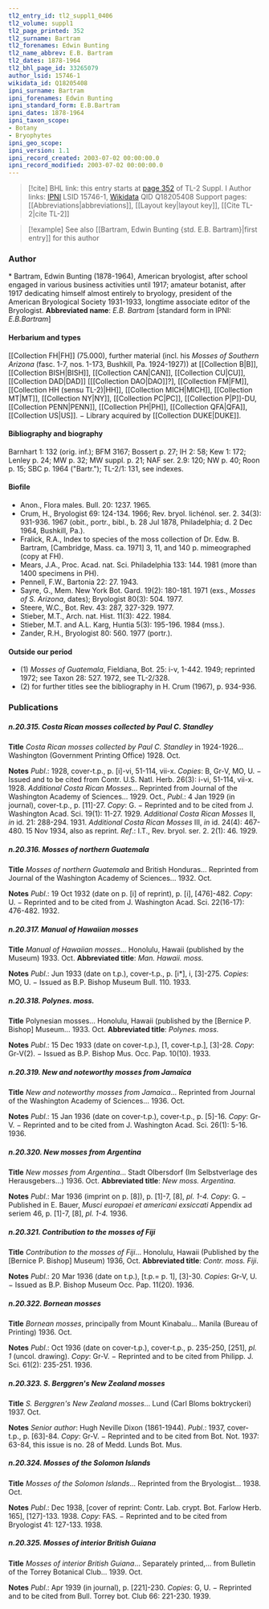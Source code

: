 ```yaml
---
tl2_entry_id: tl2_suppl1_0406
tl2_volume: suppl1
tl2_page_printed: 352
tl2_surname: Bartram
tl2_forenames: Edwin Bunting
tl2_name_abbrev: E.B. Bartram
tl2_dates: 1878-1964
tl2_bhl_page_id: 33265079
author_lsid: 15746-1
wikidata_id: Q18205408
ipni_surname: Bartram
ipni_forenames: Edwin Bunting
ipni_standard_form: E.B.Bartram
ipni_dates: 1878-1964
ipni_taxon_scope: 
- Botany
- Bryophytes
ipni_geo_scope: 
ipni_version: 1.1
ipni_record_created: 2003-07-02 00:00:00.0
ipni_record_modified: 2003-07-02 00:00:00.0
---
```


> [!cite] BHL link: this entry starts at [page 352](https://www.biodiversitylibrary.org/page/33265079) of TL-2 Suppl. I
> Author links: [IPNI](https://www.ipni.org/a/15746-1) LSID 15746-1, [Wikidata](https://www.wikidata.org/wiki/Q18205408) QID Q18205408
> Support pages: [[Abbreviations|abbreviations]], [[Layout key|layout key]], [[Cite TL-2|cite TL-2]]

> [!example] See also [[Bartram, Edwin Bunting {std. E.B. Bartram}|first entry]] for this author

### Author

\* Bartram, Edwin Bunting (1878-1964), American bryologist, after school engaged in various business activities until 1917; amateur botanist, after 1917 dedicating himself almost entirely to bryology, president of the American Bryological Society 1931-1933, longtime associate editor of the Bryologist. 
**Abbreviated name**: *E.B. Bartram* \[standard form in IPNI: *E.B.Bartram*\]

#### Herbarium and types

[[Collection FH|FH]] (75.000), further material (incl. his *Mosses of Southern Arizona* (fasc. 1-7, nos. 1-173, Bushkill, Pa. 1924-1927)) at [[Collection B|B]], [[Collection BISH|BISH]], [[Collection CAN|CAN]], [[Collection CU|CU]], [[Collection DAD|DAD]] \[[[Collection DAO|DAO]]?\], [[Collection FM|FM]], [[Collection HH (sensu TL-2)|HH]], [[Collection MICH|MICH]], [[Collection MT|MT]], [[Collection NY|NY]], [[Collection PC|PC]], [[Collection P|P]]-DU, [[Collection PENN|PENN]], [[Collection PH|PH]], [[Collection QFA|QFA]], [[Collection US|US]]. − Library acquired by [[Collection DUKE|DUKE]].

#### Bibliography and biography

Barnhart 1: 132 (orig. inf.); BFM 3167; Bossert p. 27; IH 2: 58; Kew 1: 172; Lenley p. 24; MW p. 32; MW suppl. p. 21; NAF ser. 2.9: 120; NW p. 40; Roon p. 15; SBC p. 1964 ("Bartr."); TL-2/1: 131, see indexes.

#### Biofile

- Anon., Flora males. Bull. 20: 1237. 1965.
- Crum, H., Bryologist 69: 124-134. 1966; Rev. bryol. lichénol. ser. 2. 34(3): 931-936. 1967 (obit., portr., bibl., b. 28 Jul 1878, Philadelphia; d. 2 Dec 1964, Bushkill, Pa.).
- Fralick, R.A., Index to species of the moss collection of Dr. Edw. B. Bartram, \[Cambridge, Mass. ca. 1971\] 3, 11, and 140 p. mimeographed (copy at FH).
- Mears, J.A., Proc. Acad. nat. Sci. Philadelphia 133: 144. 1981 (more than 1400 specimens in PH).
- Pennell, F.W., Bartonia 22: 27. 1943.
- Sayre, G., Mem. New York Bot. Gard. 19(2): 180-181. 1971 (exs., *Mosses of S. Arizona*, dates); Bryologist 80(3): 504. 1977.
- Steere, W.C., Bot. Rev. 43: 287, 327-329. 1977.
- Stieber, M.T., Arch. nat. Hist. 11(3): 422. 1984.
- Stieber, M.T. and A.L. Karg, Huntia 5(3): 195-196. 1984 (mss.).
- Zander, R.H., Bryologist 80: 560. 1977 (portr.).

#### Outside our period

- (1) *Mosses of Guatemala*, Fieldiana, Bot. 25: i-v, 1-442. 1949; reprinted 1972; see Taxon 28: 527. 1972, see TL-2/328.
- (2) for further titles see the bibliography in H. Crum (1967), p. 934-936.

### Publications

##### n.20.315. Costa Rican mosses collected by Paul C. Standley

**Title**
*Costa Rican mosses collected by Paul C. Standley* in 1924-1926... Washington (Government Printing Office) 1928. Oct.

**Notes**
*Publ*.: 1928, cover-t.p., p. \[i\]-vi, 51-114, vii-x. *Copies*: B, Gr-V, MO, U. − Issued and to be cited from Contr. U.S. Natl. Herb. 26(3): i-vi, 51-114, vii-x. 1928.
*Additional Costa Rican Mosses*... Reprinted from Journal of the Washington Academy of Sciences... 1929. Oct., *Publ*.: 4 Jan 1929 (in journal), cover-t.p., p. \[11\]-27. *Copy*: G. − Reprinted and to be cited from J. Washington Acad. Sci. 19(1): 11-27. 1929.
*Additional Costa Rican Mosses* II, *in* id. 21: 288-294. 1931.
*Additional Costa Rican Mosses* III, *in* id. 24(4): 467-480. 15 Nov 1934, also as reprint.
*Ref*.: I.T., Rev. bryol. ser. 2. 2(1): 46. 1929.

##### n.20.316. Mosses of northern Guatemala

**Title**
*Mosses of northern Guatemala* and British Honduras... Reprinted from Journal of the Washington Academy of Sciences... 1932. Oct.

**Notes**
*Publ*.: 19 Oct 1932 (date on p. \[i\] of reprint), p. \[i\], \[476\]-482. *Copy*: U. − Reprinted and to be cited from J. Washington Acad. Sci. 22(16-17): 476-482. 1932.

##### n.20.317. Manual of Hawaiian mosses

**Title**
*Manual of Hawaiian mosses*... Honolulu, Hawaii (published by the Museum) 1933. Oct.
**Abbreviated title**: *Man. Hawaii. moss.*

**Notes**
*Publ*.: Jun 1933 (date on t.p.), cover-t.p., p. \[i\*\], i, \[3\]-275. *Copies*: MO, U. − Issued as B.P. Bishop Museum Bull. 110. 1933.

##### n.20.318. Polynes. moss.

**Title**
Polynesian mosses... Honolulu, Hawaii (published by the \[Bernice P. Bishop\] Museum... 1933. Oct.
**Abbreviated title**: *Polynes. moss.*

**Notes**
*Publ*.: 15 Dec 1933 (date on cover-t.p.), \[1, cover-t.p.\], \[3\]-28. *Copy*: Gr-V(2). − Issued as B.P. Bishop Mus. Occ. Pap. 10(10). 1933.

##### n.20.319. New and noteworthy mosses from Jamaica

**Title**
*New and noteworthy mosses from Jamaica*... Reprinted from Journal of the Washington Academy of Sciences... 1936. Oct.

**Notes**
*Publ*.: 15 Jan 1936 (date on cover-t.p.), cover-t.p., p. \[5\]-16. *Copy*: Gr-V. − Reprinted and to be cited from J. Washington Acad. Sci. 26(1): 5-16. 1936.

##### n.20.320. New mosses from Argentina

**Title**
*New mosses from Argentina*... Stadt Olbersdorf (Im Selbstverlage des Herausgebers...) 1936. Oct.
**Abbreviated title**: *New moss. Argentina*.

**Notes**
*Publ*.: Mar 1936 (imprint on p. \[8\]), p. \[1\]-7, \[8\], *pl. 1-4.* *Copy*: G. − Published in E. Bauer, *Musci europaei et americani exsiccati* Appendix ad seriem 46, p. \[1\]-7, \[8\], *pl. 1-4.* 1936.

##### n.20.321. Contribution to the mosses of Fiji

**Title**
*Contribution to the mosses of Fiji*... Honolulu, Hawaii (Published by the \[Bernice P. Bishop\] Museum) 1936, Oct.
**Abbreviated title**: *Contr. moss. Fiji*.

**Notes**
*Publ*.: 20 Mar 1936 (date on t.p.), \[t.p.= p. 1\], \[3\]-30. *Copies*: Gr-V, U. − Issued as B.P. Bishop Museum Occ. Pap. 11(20). 1936.

##### n.20.322. Bornean mosses

**Title**
*Bornean mosses*, principally from Mount Kinabalu... Manila (Bureau of Printing) 1936. Oct.

**Notes**
*Publ*.: Oct 1936 (date on cover-t.p.), cover-t.p., p. 235-250, \[251\], *pl. 1* (uncol. drawing).
*Copy*: Gr-V. − Reprinted and to be cited from Philipp. J. Sci. 61(2): 235-251. 1936.

##### n.20.323. S. Berggren's New Zealand mosses

**Title**
*S. Berggren's New Zealand mosses*... Lund (Carl Bloms boktryckeri) 1937. Oct.

**Notes**
*Senior author*: Hugh Neville Dixon (1861-1944).
*Publ*.: 1937, cover-t.p., p. \[63\]-84. *Copy*: Gr-V. − Reprinted and to be cited from Bot. Not. 1937: 63-84, this issue is no. 28 of Medd. Lunds Bot. Mus.

##### n.20.324. Mosses of the Solomon Islands

**Title**
*Mosses of the Solomon Islands*... Reprinted from the Bryologist... 1938. Oct.

**Notes**
*Publ*.: Dec 1938, \[cover of reprint: Contr. Lab. crypt. Bot. Farlow Herb. 165\], \[127\]-133. 1938. *Copy*: FAS. − Reprinted and to be cited from Bryologist 41: 127-133. 1938.

##### n.20.325. Mosses of interior British Guiana

**Title**
*Mosses of interior British Guiana*... Separately printed,... from Bulletin of the Torrey Botanical Club... 1939. Oct.

**Notes**
*Publ*.: Apr 1939 (in journal), p. \[221\]-230. *Copies*: G, U. − Reprinted and to be cited from Bull. Torrey bot. Club 66: 221-230. 1939.


